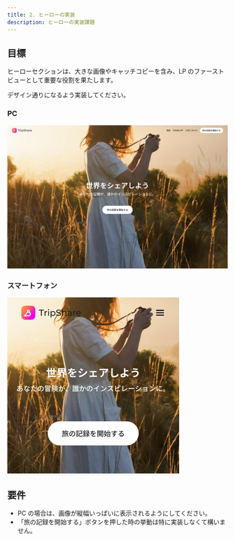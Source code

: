 ```yaml
---
title: 2. ヒーローの実装
description: ヒーローの実装課題
---
```


## 目標

ヒーローセクションは、大きな画像やキャッチコピーを含み、LP のファーストビューとして重要な役割を果たします。

デザイン通りになるよう実装してください。

### PC

![ヒーローセクション](../img/ヒーロー.png)

### スマートフォン

![ヒーローセクション（SP）](../img/ヒーロー（SP）.png)

## 要件

- PC の場合は、画像が縦幅いっぱいに表示されるようにしてください。
- 「旅の記録を開始する」ボタンを押した時の挙動は特に実装しなくて構いません。
